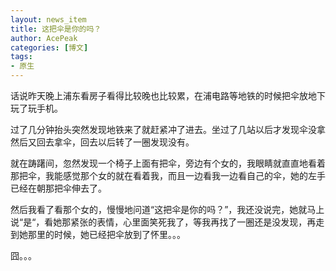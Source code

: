 ```yaml
---
layout: news_item
title: 这把伞是你的吗？
author: AcePeak
categories: [博文]
tags: 
- 原生
---
```


话说昨天晚上浦东看房子看得比较晚也比较累，在浦电路等地铁的时候把伞放地下玩了玩手机。


过了几分钟抬头突然发现地铁来了就赶紧冲了进去。坐过了几站以后才发现伞没拿然后又回去拿伞，回去以后转了一圈发现没有。


就在踌躇间，忽然发现一个椅子上面有把伞，旁边有个女的，我眼睛就直直地看着那把伞，我能感觉那个女的就在看着我，而且一边看我一边看自己的伞，她的左手已经在朝那把伞伸去了。


然后我看了看那个女的，慢慢地问道“这把伞是你的吗？”，我还没说完，她就马上说“是“，看她那紧张的表情，心里面笑死我了，等我再找了一圈还是没发现，再走到她那里的时候，她已经把伞放到了怀里。。。


囧。。。
